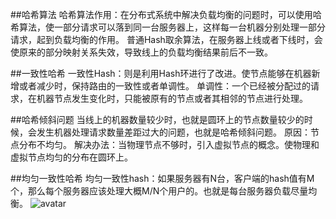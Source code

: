 ##哈希算法
哈希算法作用：在分布式系统中解决负载均衡的问题时，可以使用哈希算法，使一部分请求可以落到同一台服务器上，这样每一台机器分别处理一部分请求，起到负载均衡的作用。
普通Hash取余算法，在服务器上线或者下线时，会使原来的部分映射关系失效，导致线上的负载均衡结果前后不一致。

##一致性哈希
一致性Hash：则是利用Hash环进行了改进。使节点能够在机器新增或者减少时，保持路由的一致性或者单调性。
单调性：一个已经被分配过的请求，在机器节点发生变化时，只能被原有的节点或者其相邻的节点进行处理。

##哈希倾斜问题
当线上的机器数量较少时，也就是圆环上的节点数量较少的时候，会发生机器处理请求数量差距过大的问题，也就是哈希倾斜问题。
原因：节点分布不均匀。
解决办法：当物理节点不够时，引入虚拟节点的概念。使物理和虚拟节点均匀的分布在圆环上。

##均匀一致性哈希
均匀一致性hash：如果服务器有N台，客户端的hash值有M个，那么每个服务器应该处理大概M/N个用户的。也就是每台服务器负载尽量均衡。
![avatar](/ConsisitentHash.webp)